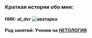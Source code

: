 ### Краткая история обо мне:
#### НИК: _al_der_ <image src="\G:\обои\One+3\йода.jpg" alt="аватарка">
#### Род занятий: Ученик на [НЕТОЛОГИЯ](https://netology.ru/)